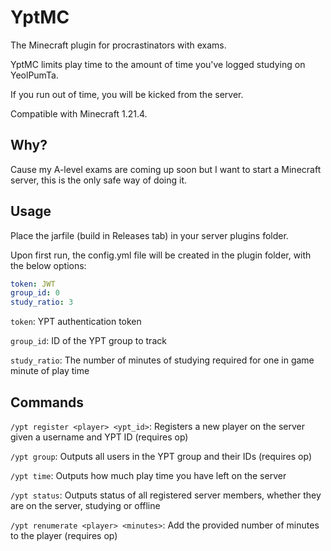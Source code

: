 # YptMC

The Minecraft plugin for procrastinators with exams.

YptMC limits play time to the amount of time you've logged studying on YeolPumTa.

If you run out of time, you will be kicked from the server.

Compatible with Minecraft 1.21.4.

## Why?

Cause my A-level exams are coming up soon but I want to start a Minecraft server,
this is the only safe way of doing it.

## Usage

Place the jarfile (build in Releases tab) in your server plugins folder.

Upon first run, the config.yml file will be created in the plugin folder, with the below options:

```yml
token: JWT
group_id: 0
study_ratio: 3
```

`token`: YPT authentication token

`group_id`: ID of the YPT group to track

`study_ratio`: The number of minutes of studying required for one in game minute of play time

## Commands

`/ypt register <player> <ypt_id>`: Registers a new player on the server given a username and YPT ID (requires op)

`/ypt group`: Outputs all users in the YPT group and their IDs (requires op)

`/ypt time`: Outputs how much play time you have left on the server

`/ypt status`: Outputs status of all registered server members, whether they are on the server, studying or offline

`/ypt renumerate <player> <minutes>`: Add the provided number of minutes to the player (requires op)
